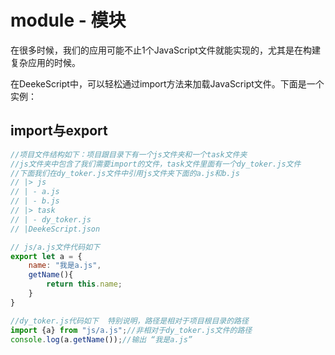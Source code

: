 # module - 模块

在很多时候，我们的应用可能不止1个JavaScript文件就能实现的，尤其是在构建复杂应用的时候。

在DeekeScript中，可以轻松通过import方法来加载JavaScript文件。下面是一个实例：

## import与export

```javascript
//项目文件结构如下：项目跟目录下有一个js文件夹和一个task文件夹
//js文件夹中包含了我们需要import的文件，task文件里面有一个dy_toker.js文件
//下面我们在dy_toker.js文件中引用js文件夹下面的a.js和b.js
// |> js
// | - a.js
// | - b.js
// |> task
// | - dy_toker.js
// |DeekeScript.json

// js/a.js文件代码如下
export let a = {
    name: "我是a.js",
    getName(){
        return this.name;
    }
}

//dy_toker.js代码如下  特别说明，路径是相对于项目根目录的路径
import {a} from "js/a.js";//非相对于dy_toker.js文件的路径
console.log(a.getName());//输出 “我是a.js”
```
